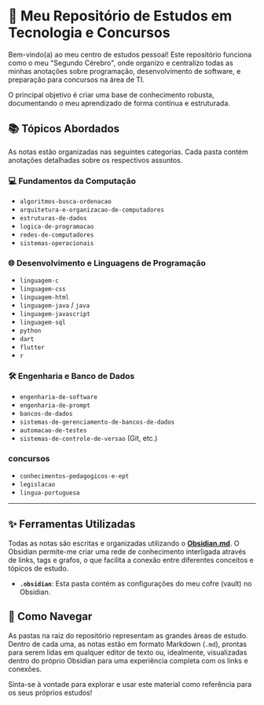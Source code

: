 # 🚀 Meu Repositório de Estudos em Tecnologia e Concursos

Bem-vindo(a) ao meu centro de estudos pessoal! Este repositório funciona como o meu "Segundo Cérebro", onde organizo e centralizo todas as minhas anotações sobre programação, desenvolvimento de software, e preparação para concursos na área de TI.

O principal objetivo é criar uma base de conhecimento robusta, documentando o meu aprendizado de forma contínua e estruturada.

## 📚 Tópicos Abordados

As notas estão organizadas nas seguintes categorias. Cada pasta contém anotações detalhadas sobre os respectivos assuntos.

### 💻 Fundamentos da Computação
-   `algoritmos-busca-ordenacao`
-   `arquitetura-e-organizacao-de-computadores`
-   `estruturas-de-dados`
-   `logica-de-programacao`
-   `redes-de-computadores`
-   `sistemas-operacionais`

### 🌐 Desenvolvimento e Linguagens de Programação
-   `linguagem-c`
-   `linguagem-css`
-   `linguagem-html`
-   `linguagem-java` / `java`
-   `linguagem-javascript`
-   `linguagem-sql`
-   `python`
-   `dart`
-   `flutter`
-   `r`

### 🛠️ Engenharia e Banco de Dados
-   `engenharia-de-software`
-   `engenharia-de-prompt`
-   `bancos-de-dados`
-   `sistemas-de-gerenciamento-de-bancos-de-dados`
-   `automacao-de-testes`
-   `sistemas-de-controle-de-versao` (Git, etc.)

###  concursos
- `conhecimentos-pedagogicos-e-ept`
- `legislacao`
- `lingua-portuguesa`

---

## ✨ Ferramentas Utilizadas

Todas as notas são escritas e organizadas utilizando o [**Obsidian.md**](https://obsidian.md/). O Obsidian permite-me criar uma rede de conhecimento interligada através de links, tags e grafos, o que facilita a conexão entre diferentes conceitos e tópicos de estudo.

-   **`.obsidian`**: Esta pasta contém as configurações do meu cofre (vault) no Obsidian.

## 🧭 Como Navegar

As pastas na raiz do repositório representam as grandes áreas de estudo. Dentro de cada uma, as notas estão em formato Markdown (`.md`), prontas para serem lidas em qualquer editor de texto ou, idealmente, visualizadas dentro do próprio Obsidian para uma experiência completa com os links e conexões.

Sinta-se à vontade para explorar e usar este material como referência para os seus próprios estudos!

